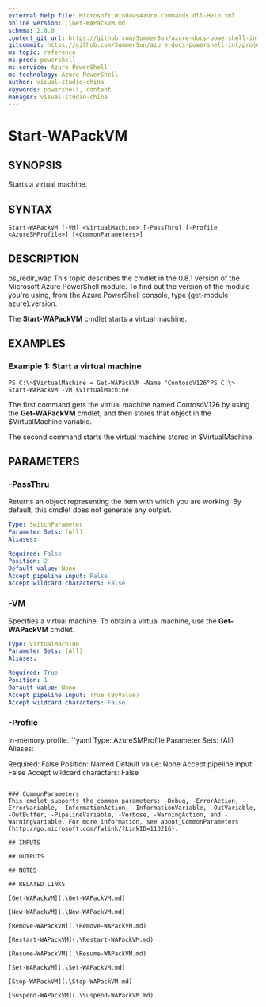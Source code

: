 ```yaml
---
external help file: Microsoft.WindowsAzure.Commands.dll-Help.xml
online version: .\Get-WAPackVM.md
schema: 2.0.0
content_git_url: https://github.com/SummerSun/azure-docs-powershell-int/projects/azure-docs-powershell-int/azureps-cmdlets-docs/ServiceManagement/Azure.Compute/v1.0/CmdletMDs/Start-WAPackVM.md
gitcommit: https://github.com/SummerSun/azure-docs-powershell-int/projects/azure-docs-powershell-int/azureps-cmdlets-docs/ServiceManagement/Azure.Compute/v1.0/CmdletMDs/Start-WAPackVM.md
ms.topic: reference
ms.prod: powershell
ms.service: Azure PowerShell
ms.technology: Azure PowerShell
author: visual-studio-china
keywords: powershell, content
manager: visual-studio-china
---
```


# Start-WAPackVM

## SYNOPSIS
Starts a virtual machine.

## SYNTAX

```
Start-WAPackVM [-VM] <VirtualMachine> [-PassThru] [-Profile <AzureSMProfile>] [<CommonParameters>]
```

## DESCRIPTION
ps_redir_wap This topic describes the cmdlet in the 0.8.1 version of the Microsoft Azure PowerShell module.
To find out the version of the module you're using, from the Azure PowerShell console, type (get-module azure).version.

The **Start-WAPackVM** cmdlet starts a virtual machine.

## EXAMPLES

### Example 1: Start a virtual machine
```
PS C:\>$VirtualMachine = Get-WAPackVM -Name "ContosoV126"PS C:\> Start-WAPackVM -VM $VirtualMachine
```

The first command gets the virtual machine named ContosoV126 by using the **Get-WAPackVM** cmdlet, and then stores that object in the $VirtualMachine variable.

The second command starts the virtual machine stored in $VirtualMachine.

## PARAMETERS

### -PassThru
Returns an object representing the item with which you are working.
By default, this cmdlet does not generate any output.

```yaml
Type: SwitchParameter
Parameter Sets: (All)
Aliases: 

Required: False
Position: 2
Default value: None
Accept pipeline input: False
Accept wildcard characters: False
```

### -VM
Specifies a virtual machine.
To obtain a virtual machine, use the **Get-WAPackVM** cmdlet.

```yaml
Type: VirtualMachine
Parameter Sets: (All)
Aliases: 

Required: True
Position: 1
Default value: None
Accept pipeline input: True (ByValue)
Accept wildcard characters: False
```

### -Profile
In-memory profile.```yaml
Type: AzureSMProfile
Parameter Sets: (All)
Aliases: 

Required: False
Position: Named
Default value: None
Accept pipeline input: False
Accept wildcard characters: False
```

### CommonParameters
This cmdlet supports the common parameters: -Debug, -ErrorAction, -ErrorVariable, -InformationAction, -InformationVariable, -OutVariable, -OutBuffer, -PipelineVariable, -Verbose, -WarningAction, and -WarningVariable. For more information, see about_CommonParameters (http://go.microsoft.com/fwlink/?LinkID=113216).

## INPUTS

## OUTPUTS

## NOTES

## RELATED LINKS

[Get-WAPackVM](.\Get-WAPackVM.md)

[New-WAPackVM](.\New-WAPackVM.md)

[Remove-WAPackVM](.\Remove-WAPackVM.md)

[Restart-WAPackVM](.\Restart-WAPackVM.md)

[Resume-WAPackVM](.\Resume-WAPackVM.md)

[Set-WAPackVM](.\Set-WAPackVM.md)

[Stop-WAPackVM](.\Stop-WAPackVM.md)

[Suspend-WAPackVM](.\Suspend-WAPackVM.md)

